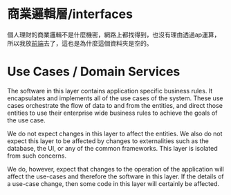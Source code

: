 # 商業邏輯層/interfaces

個人理財的商業邏輯不是什麼機密，網路上都找得到，也沒有理由透過ap運算，所以我放[前端](https://github.com/Chuiantw1212/econ-sense-vitepress/tree/econ-sense-vite-press/components/calculator)去了，這也是為什麼這個資料夾是空的。

# Use Cases / Domain Services

The software in this layer contains application specific business rules. It encapsulates and implements all of the use cases of the system. These use cases orchestrate the flow of data to and from the entities, and direct those entities to use their enterprise wide business rules to achieve the goals of the use case.

We do not expect changes in this layer to affect the entities. We also do not expect this layer to be affected by changes to externalities such as the database, the UI, or any of the common frameworks. This layer is isolated from such concerns.

We do, however, expect that changes to the operation of the application will affect the use-cases and therefore the software in this layer. If the details of a use-case change, then some code in this layer will certainly be affected.